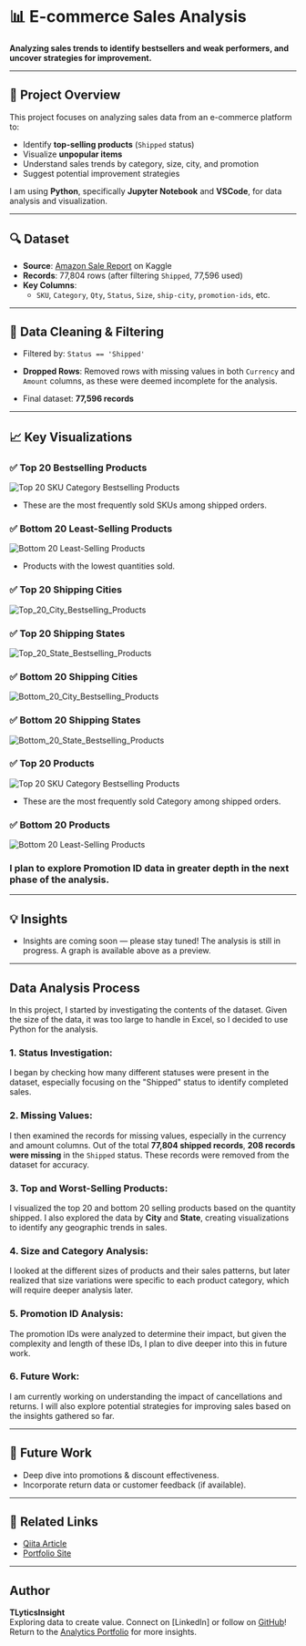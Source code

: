 # 📊 E-commerce Sales Analysis

**Analyzing sales trends to identify bestsellers and weak performers, and uncover strategies for improvement.**

---

## 📌 Project Overview

This project focuses on analyzing sales data from an e-commerce platform to:

- Identify **top-selling products** (`Shipped` status)
- Visualize **unpopular items**
- Understand sales trends by category, size, city, and promotion
- Suggest potential improvement strategies

I am using **Python**, specifically **Jupyter Notebook** and **VSCode**, for data analysis and visualization.

---

## 🔍 Dataset

- **Source**: [Amazon Sale Report](https://www.kaggle.com/datasets) on Kaggle
- **Records**: 77,804 rows (after filtering `Shipped`, 77,596 used)
- **Key Columns**:
  - `SKU`, `Category`, `Qty`, `Status`, `Size`, `ship-city`, `promotion-ids`, etc.

---

## 🧹 Data Cleaning & Filtering

- Filtered by: `Status == 'Shipped'`

- **Dropped Rows**: Removed rows with missing values in both `Currency` and `Amount` columns, as these were deemed incomplete for the analysis.

- Final dataset: **77,596 records**

---

## 📈 Key Visualizations

### ✅ Top 20 Bestselling Products
![Top 20 SKU Category Bestselling Products](/ecommerce-sales-analysis/images/Top_20_SKU(Category)_Bestselling_Products.png)
- These are the most frequently sold SKUs among shipped orders.

### ✅ Bottom 20 Least-Selling Products
![Bottom 20 Least-Selling Products](/ecommerce-sales-analysis/images/Bottom_20_SKU(Category)_Bestselling_Products.png)
- Products with the lowest quantities sold.

### ✅ Top 20 Shipping Cities
![Top_20_City_Bestselling_Products](/ecommerce-sales-analysis/images/Top_20_City_Bestselling_Products.png)
### ✅ Top 20 Shipping States
![Top_20_State_Bestselling_Products](/ecommerce-sales-analysis/images/Top_20_State_Bestselling_Products.png)

### ✅ Bottom 20 Shipping Cities
![Bottom_20_City_Bestselling_Products](/ecommerce-sales-analysis/images/Bottom_20_City_Bestselling_Products.png)
### ✅ Bottom 20 Shipping States
![Bottom_20_State_Bestselling_Products](/ecommerce-sales-analysis/images/Bottom_20_State_Bestselling_Products.png)

### ✅ Top 20 Products
![Top 20 SKU Category Bestselling Products](/ecommerce-sales-analysis/images/Top_20_Category_Bestselling_Products.png)

- These are the most frequently sold Category among shipped orders.

### ✅ Bottom 20 Products
![Bottom 20 Least-Selling Products](/ecommerce-sales-analysis/images/Bottom_20_SKU(Category)_Bestselling_Products.png)

### I plan to explore Promotion ID data in greater depth in the next phase of the analysis.

---

## 💡 Insights

- Insights are coming soon — please stay tuned!
The analysis is still in progress. A graph is available above as a preview.

---

## Data Analysis Process

In this project, I started by investigating the contents of the dataset. Given the size of the data, it was too large to handle in Excel, so I decided to use Python for the analysis.

### 1. **Status Investigation**:
I began by checking how many different statuses were present in the dataset, especially focusing on the "Shipped" status to identify completed sales.

### 2. **Missing Values**:
I then examined the records for missing values, especially in the currency and amount columns. Out of the total **77,804 shipped records**, **208 records were missing** in the `Shipped` status. These records were removed from the dataset for accuracy.

### 3. **Top and Worst-Selling Products**:
I visualized the top 20 and bottom 20 selling products based on the quantity shipped. I also explored the data by **City** and **State**, creating visualizations to identify any geographic trends in sales.

### 4. **Size and Category Analysis**:
I looked at the different sizes of products and their sales patterns, but later realized that size variations were specific to each product category, which will require deeper analysis later.

### 5. **Promotion ID Analysis**:
The promotion IDs were analyzed to determine their impact, but given the complexity and length of these IDs, I plan to dive deeper into this in future work.

### 6. **Future Work**:
I am currently working on understanding the impact of cancellations and returns. I will also explore potential strategies for improving sales based on the insights gathered so far.

---

## 🎯 Future Work

- Deep dive into promotions & discount effectiveness.
- Incorporate return data or customer feedback (if available).

---

## 🔗 Related Links

- [Qiita Article](https://qiita.com/TLyticsInsight)
- [Portfolio Site](https://tlyticsinsight.github.io/Analytics-Portfolio/)

---

## Author

**TLyticsInsight**  
Exploring data to create value. Connect on [LinkedIn] or follow on [GitHub](https://github.com/TLyticsInsight)!  
Return to the [Analytics Portfolio](https://tlyticsinsight.github.io/Analytics-Portfolio/) for more insights.
